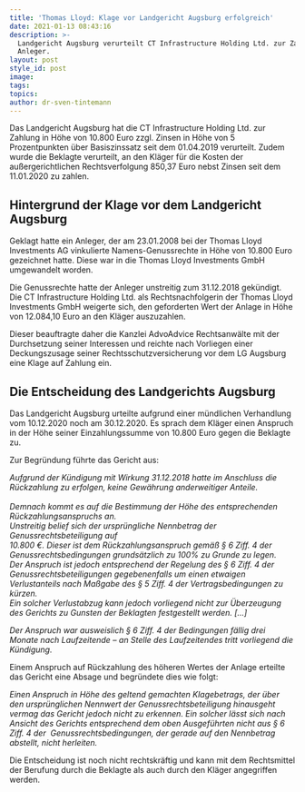 ```yaml
---
title: 'Thomas Lloyd: Klage vor Landgericht Augsburg erfolgreich'
date: 2021-01-13 08:43:16
description: >-
  Landgericht Augsburg verurteilt CT Infrastructure Holding Ltd. zur Zahlung an
  Anleger.
layout: post
style_id: post
image:
tags:
topics:
author: dr-sven-tintemann
---
```


Das Landgericht Augsburg hat die CT Infrastructure Holding Ltd. zur Zahlung in Höhe von 10.800 Euro zzgl. Zinsen in Höhe von 5 Prozentpunkten über Basiszinssatz seit dem 01.04.2019 verurteilt. Zudem wurde die Beklagte verurteilt, an den Kläger für die Kosten der au&szlig;ergerichtlichen Rechtsverfolgung 850,37 Euro nebst Zinsen seit dem 11.01.2020 zu zahlen.&nbsp;

## Hintergrund der Klage vor dem Landgericht Augsburg

Geklagt hatte ein Anleger, der am 23.01.2008 bei der Thomas Lloyd Investments AG vinkulierte Namens-Genussrechte in Höhe von 10.800 Euro gezeichnet hatte. Diese war in die Thomas Lloyd Investments GmbH umgewandelt worden.&nbsp;

Die Genussrechte hatte der Anleger unstreitig zum 31.12.2018 gekündigt. Die CT Infrastructure Holding Ltd. als Rechtsnachfolgerin der Thomas Lloyd Investments GmbH weigerte sich, den geforderten Wert der Anlage in Höhe von 12.084,10 Euro an den Kläger auszuzahlen.&nbsp;

Dieser beauftragte daher die Kanzlei AdvoAdvice Rechtsanwälte mit der Durchsetzung seiner Interessen und reichte nach Vorliegen einer Deckungszusage seiner Rechtsschutzversicherung vor dem LG Augsburg eine Klage auf Zahlung ein.&nbsp;

## Die Entscheidung des Landgerichts Augsburg

Das Landgericht Augsburg urteilte aufgrund einer mündlichen Verhandlung vom 10.12.2020 noch am 30.12.2020. Es sprach dem Kläger einen Anspruch in der Höhe seiner Einzahlungssumme von 10.800 Euro gegen die Beklagte zu.&nbsp;

Zur Begründung führte das Gericht aus:&nbsp;

*Aufgrund der Kündigung mit Wirkung 31.12.2018 hatte im Anschluss die Rückzahlung zu erfolgen, keine Gewährung anderweitiger Anteile.<br><br>Demnach kommt es auf die Bestimmung der Höhe des entsprechenden Rückzahlungsanspruchs an.<br>Unstreitig belief sich der ursprüngliche Nennbetrag der Genussrechtsbeteiligung auf<br>10\.800 €. Dieser ist dem Rückzahlungsanspruch gemä&szlig; &sect; 6 Ziff. 4 der Genussrechtsbedingungen grundsätzlich zu 100% zu Grunde zu legen.<br>Der Anspruch ist jedoch entsprechend der Regelung des &sect; 6 Ziff. 4 der Genussrechtsbeteiligungen gegebenenfalls um einen etwaigen Verlustanteils nach Ma&szlig;gabe des &sect; 5 Ziff. 4 der Vertragsbedingungen zu kürzen.<br>Ein solcher Verlustabzug kann jedoch vorliegend nicht zur Überzeugung des Gerichts zu Gunsten der Beklagten festgestellt werden. \[...\]*

*Der Anspruch war ausweislich &sect; 6 Ziff. 4 der Bedingungen fällig drei Monate nach Laufzeitende – an Stelle des Laufzeitendes tritt vorliegend die Kündigung.*

Einem Anspruch auf Rückzahlung des höheren Wertes der Anlage erteilte das Gericht eine Absage und begründete dies wie folgt:&nbsp;

*Einen Anspruch in Höhe des geltend gemachten Klagebetrags, der über den ursprünglichen Nennwert der Genussrechtsbeteiligung hinausgeht vermag das Gericht jedoch nicht zu erkennen. Ein solcher lässt sich nach Ansicht des Gerichts entsprechend dem oben Ausgeführten nicht aus &sect; 6 Ziff. 4 der&nbsp; Genussrechtsbedingungen, der gerade auf den Nennbetrag abstellt, nicht herleiten.*

Die Entscheidung ist noch nicht rechtskräftig und kann mit dem Rechtsmittel der Berufung durch die Beklagte als auch durch den Kläger angegriffen werden.&nbsp;

&nbsp;

&nbsp;
